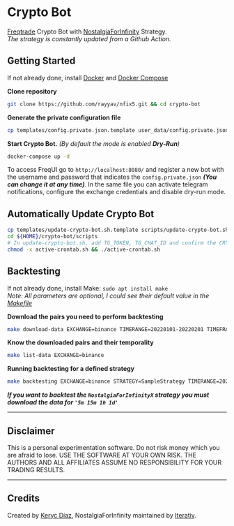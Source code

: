 # Crypto Bot

[Freqtrade](https://www.freqtrade.io/en/stable/) Crypto Bot with [NostalgiaForInfinity](https://github.com/iterativv/NostalgiaForInfinity) Strategy.<br>
*The strategy is constantly updated from a Github Action.*

## Getting Started

If not already done, install [Docker](https://docs.docker.com/engine/install/) and [Docker Compose](https://docs.docker.com/compose/install/other/)

**Clone repository**
```bash
git clone https://github.com/rayyav/nfix5.git && cd crypto-bot
```
**Generate the private configuration file**
```bash
cp templates/config.private.json.template user_data/config.private.json
```
**Start Crypto Bot.** *(By default the mode is enabled **Dry-Run**)*
```bash
docker-compose up -d
```
To access FreqUI go to `http://localhost:8080/` and register a new bot with the username and password that indicates the `config.private.json` ***(You can change it at any time)***. In the same file you can activate telegram notifications, configure the exchange credentials and disable dry-run mode.


## Automatically Update Crypto Bot

```bash
cp templates/update-crypto-bot.sh.template scripts/update-crypto-bot.sh
cd ${HOME}/crypto-bot/scripts
# In update-crypto-bot.sh, add TG_TOKEN, TG_CHAT_ID and confirm the CRYPTO_BOT_PATH (Path where you cloned your project)
chmod -x active-crontab.sh && ./active-crontab.sh
```


## Backtesting

If not already done, install Make: `sudo apt install make`<br>
*Note: All parameters are optional, I could see their default value in the [Makefile](https://github.com/kerycdiaz/crypto-bot/blob/main/Makefile)*

**Download the pairs you need to perform backtesting**
```bash
make download-data EXCHANGE=binance TIMERANGE=20220101-20220201 TIMEFRAME='5m'
```

**Know the downloaded pairs and their temporality**
```bash
make list-data EXCHANGE=binance
```

**Running backtesting for a defined strategy**
```bash
make backtesting EXCHANGE=binance STRATEGY=SampleStrategy TIMERANGE=20220101-20220201 TIMEFRAME='5m'
```

***If you want to backtest the `NostalgiaForInfinityX` strategy you must download the data for `'5m 15m 1h 1d'`***
____
## Disclaimer

This is a personal experimentation software. Do not risk money which
you are afraid to lose. USE THE SOFTWARE AT YOUR OWN RISK. THE AUTHORS
AND ALL AFFILIATES ASSUME NO RESPONSIBILITY FOR YOUR TRADING RESULTS.
____

## Credits

Created by [Keryc Díaz](https://www.linkedin.com/in/kerycdiaz/), NostalgiaForInfinity maintained by [Iterativ](https://github.com/iterativv).
